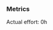 <!--
Explain the changes included in this PR and why are relevant or what problem it
solves.
-->

### Metrics

<!--
Add the actual effort spent working in this PR. Use hours or days are
appropriate.
-->

Actual effort: 0h
